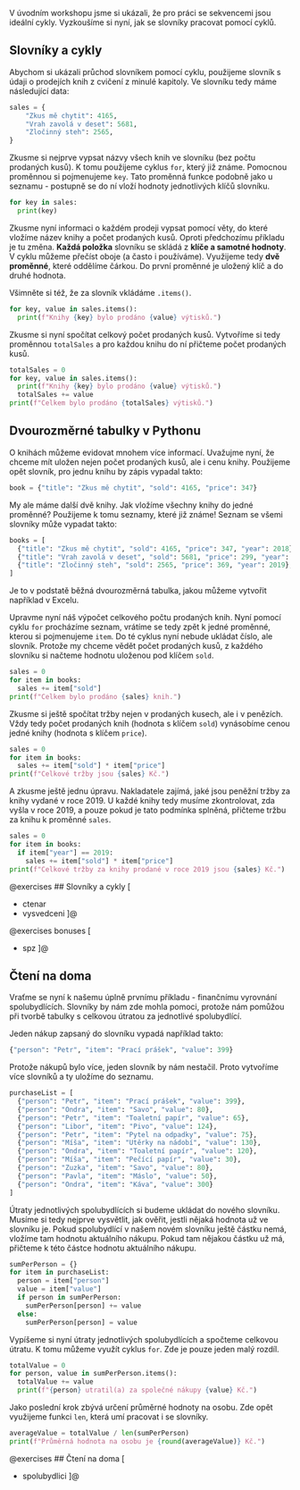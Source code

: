 V úvodním workshopu jsme si ukázali, že pro práci se sekvencemi jsou ideální cykly. Vyzkoušíme si nyní, jak se slovníky pracovat pomocí cyklů.

## Slovníky a cykly

Abychom si ukázali průchod slovníkem pomocí cyklu, použijeme slovník s údaji o prodejích knih z cvičení z minulé kapitoly. Ve slovníku tedy máme následující data:

```py
sales = {
    "Zkus mě chytit": 4165,
    "Vrah zavolá v deset": 5681,
    "Zločinný steh": 2565,
}
```

Zkusme si nejprve vypsat názvy všech knih ve slovníku (bez počtu prodaných kusů). K tomu použijeme cyklus `for`, který již známe. Pomocnou proměnnou si pojmenujeme `key`. Tato proměnná funkce podobně jako u seznamu - postupně se do ní vloží hodnoty jednotlivých klíčů slovníku.

```py
for key in sales:
  print(key)
```

Zkusme nyní informaci o každém prodeji vypsat pomocí věty, do které vložíme název knihy a počet prodaných kusů. Oproti předchozímu příkladu je tu změna. **Každá položka** slovníku se skládá z **klíče a samotné hodnoty**. V cyklu můžeme přečíst oboje (a často i používáme). Využijeme tedy **dvě proměnné**, které oddělíme čárkou. Do první proměnné je uložený klíč a do druhé hodnota. 

Všimněte si též, že za slovník vkládáme `.items()`.


```py
for key, value in sales.items():
  print(f"Knihy {key} bylo prodáno {value} výtisků.")
```

Zkusme si nyní spočítat celkový počet prodaných kusů. Vytvoříme si tedy proměnnou `totalSales` a pro každou knihu do ní přičteme počet prodaných kusů.

```py
totalSales = 0
for key, value in sales.items():
  print(f"Knihy {key} bylo prodáno {value} výtisků.")
  totalSales += value
print(f"Celkem bylo prodáno {totalSales} výtisků.")
```


## Dvourozměrné tabulky v Pythonu

O knihách můžeme evidovat mnohem více informací. Uvažujme nyní, že chceme mít uložen nejen počet prodaných kusů, ale i cenu knihy. Použijeme opět slovník, pro jednu knihu by zápis vypadal takto:

```py
book = {"title": "Zkus mě chytit", "sold": 4165, "price": 347}
```

My ale máme další dvě knihy. Jak vložíme všechny knihy do jedné proměnné? Použijeme k tomu seznamy, které již známe! Seznam se všemi slovníky může vypadat takto:

```py
books = [
  {"title": "Zkus mě chytit", "sold": 4165, "price": 347, "year": 2018},
  {"title": "Vrah zavolá v deset", "sold": 5681, "price": 299, "year": 2019},
  {"title": "Zločinný steh", "sold": 2565, "price": 369, "year": 2019},
]
```
Je to v podstatě běžná dvourozměrná tabulka, jakou můžeme vytvořit například v Excelu.

Upravme nyní náš výpočet celkového počtu prodaných knih. Nyní pomocí cyklu `for` procházíme seznam, vrátíme se tedy zpět k jedné proměnné, kterou si pojmenujeme `item`. Do té cyklus nyní nebude ukládat číslo, ale slovník. Protože my chceme vědět počet prodaných kusů, z každého slovníku si načteme hodnotu uloženou pod klíčem `sold`.

```py
sales = 0
for item in books:
  sales += item["sold"]
print(f"Celkem bylo prodáno {sales} knih.")
```

Zkusme si ještě spočítat tržby nejen v prodaných kusech, ale i v penězích. Vždy tedy počet prodaných knih (hodnota s klíčem `sold`) vynásobíme cenou jedné knihy (hodnota s klíčem `price`).

```py
sales = 0
for item in books:
  sales += item["sold"] * item["price"]
print(f"Celkové tržby jsou {sales} Kč.")
```

A zkusme ještě jednu úpravu. Nakladatele zajímá, jaké jsou peněžní tržby za knihy vydané v roce 2019. U každé knihy tedy musíme zkontrolovat, zda vyšla v roce 2019, a pouze pokud je tato podmínka splněná, přičteme tržbu za knihu k proměnné `sales`.

```py
sales = 0
for item in books:
  if item["year"] == 2019:
    sales += item["sold"] * item["price"]
print(f"Celkové tržby za knihy prodané v roce 2019 jsou {sales} Kč.")
```

@exercises ## Slovníky a cykly [

- ctenar
- vysvedceni ]@

@exercises bonuses [
- spz ]@

## Čtení na doma

Vraťme se nyní k našemu úplně prvnímu příkladu - finančnímu vyrovnání spolubydlících. Slovníky by nám zde mohla pomoci, protože nám pomůžou při tvorbě tabulky s celkovou útratou za jednotlivé spolubydlící.

Jeden nákup zapsaný do slovníku vypadá například takto:

```py
{"person": "Petr", "item": "Prací prášek", "value": 399}
```

Protože nákupů bylo více, jeden slovník by nám nestačil. Proto vytvoříme více slovníků a ty uložíme do seznamu.

```py
purchaseList = [
  {"person": "Petr", "item": "Prací prášek", "value": 399},
  {"person": "Ondra", "item": "Savo", "value": 80},
  {"person": "Petr", "item": "Toaletní papír", "value": 65},
  {"person": "Libor", "item": "Pivo", "value": 124},
  {"person": "Petr", "item": "Pytel na odpadky", "value": 75},
  {"person": "Míša", "item": "Utěrky na nádobí", "value": 130},
  {"person": "Ondra", "item": "Toaletní papír", "value": 120},
  {"person": "Míša", "item": "Pečící papír", "value": 30},
  {"person": "Zuzka", "item": "Savo", "value": 80},
  {"person": "Pavla", "item": "Máslo", "value": 50},
  {"person": "Ondra", "item": "Káva", "value": 300}
]
```

Útraty jednotlivých spolubydlících si budeme ukládat do nového slovníku. Musíme si tedy nejprve vysvětlit, jak ověřit, jestli nějaká hodnota už ve slovníku je. Pokud spolubydlící v našem novém slovníku ještě částku nemá, vložíme tam hodnotu aktuálního nákupu. Pokud tam nějakou částku už má, přičteme k této částce hodnotu aktuálního nákupu.

```py
sumPerPerson = {}
for item in purchaseList:
  person = item["person"]
  value = item["value"]
  if person in sumPerPerson:
    sumPerPerson[person] += value
  else:
    sumPerPerson[person] = value
```

Vypíšeme si nyní útraty jednotlivých spolubydlících a spočteme celkovou útratu. K tomu můžeme využít cyklus `for`. Zde je pouze jeden malý rozdíl.

```py
totalValue = 0
for person, value in sumPerPerson.items():
  totalValue += value
  print(f"{person} utratil(a) za společné nákupy {value} Kč.")
```

Jako poslední krok zbývá určení průměrné hodnoty na osobu. Zde opět využijeme funkci `len`, která umí pracovat i se slovníky.

```py
averageValue = totalValue / len(sumPerPerson)
print(f"Průměrná hodnota na osobu je {round(averageValue)} Kč.")
```

@exercises ## Čtení na doma [

- spolubydlici ]@